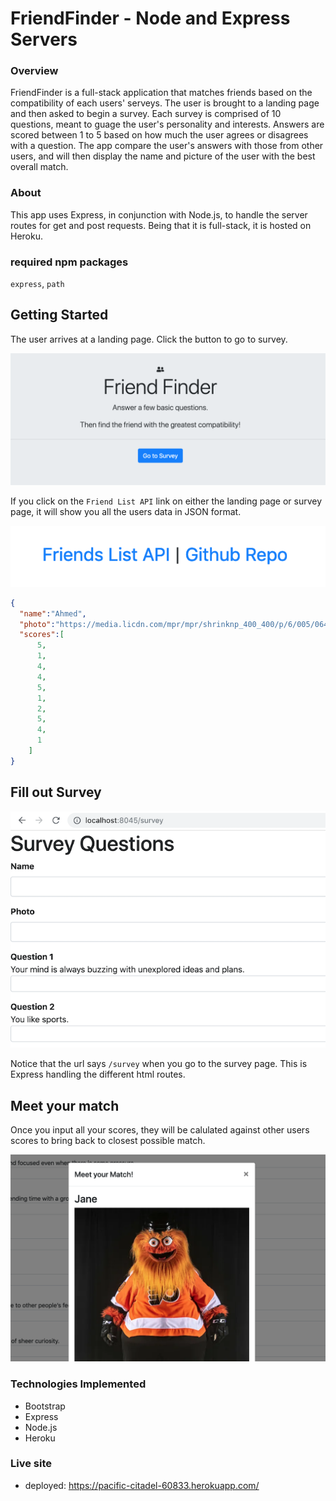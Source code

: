 # FriendFinder - Node and Express Servers

### Overview

FriendFinder is a full-stack application that matches friends based on the compatibility of each users' serveys.  The user is  brought to a landing page and then asked to begin a survey.  Each survey is comprised of 10 questions, meant to guage the user's personality and interests. Answers are scored between 1 to 5 based on how much the user agrees or disagrees with a question.  The app compare the user's answers with those from other users, and will then display the name and picture of the user with the best overall match.

### About
This app uses Express, in conjunction with Node.js, to handle the server routes for get and post requests. Being that it is full-stack, it is hosted on Heroku.

### required npm packages

`express`, `path` 

## Getting Started

The user arrives at a landing page.  Click the button to go to survey.

![landing-page](app/public/assets/screenshots/landing-page.png)

If you click on the `Friend List API` link on either the landing page or survey page, it will show you all the users data in JSON format.

![friend-list-api](app/public/assets/screenshots/friend-list-api.png)

```json
{
  "name":"Ahmed",
  "photo":"https://media.licdn.com/mpr/mpr/shrinknp_400_400/p/6/005/064/1bd/3435aa3.jpg",
  "scores":[
      5,
      1,
      4,
      4,
      5,
      1,
      2,
      5,
      4,
      1
    ]
}
```
## Fill out Survey

![survey-page](app/public/assets/screenshots/survey-page.png)

Notice that the url says `/survey` when you go to the survey page.  This is Express handling the different html routes.

## Meet your match

Once you input all your scores, they will be calulated against other users scores to bring back to closest possible match.

![meet-your-match](app/public/assets/screenshots/meet-your-match.png)

### Technologies Implemented

* Bootstrap
* Express
* Node.js
* Heroku

### Live site

* deployed: https://pacific-citadel-60833.herokuapp.com/


